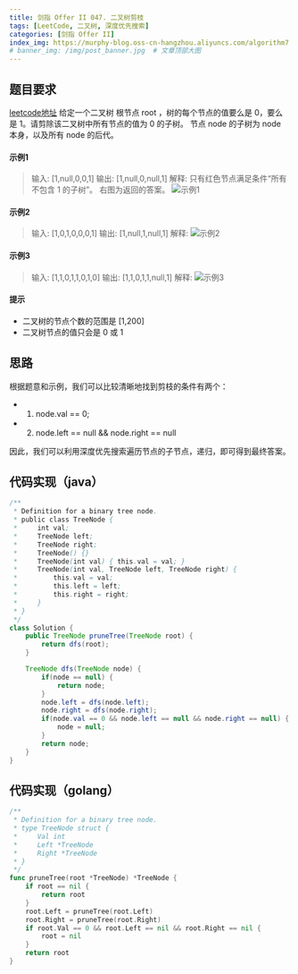 ```yaml
---
title: 剑指 Offer II 047. 二叉树剪枝
tags: [LeetCode, 二叉树, 深度优先搜索]
categories: [剑指 Offer II]
index_img: https://murphy-blog.oss-cn-hangzhou.aliyuncs.com/algorithm7.jpg   # 封面图
# banner_img: /img/post_banner.jpg  # 文章顶部大图
---
```


## 题目要求

[leetcode地址](https://leetcode.cn/problems/pOCWxh/description/?envType=study-plan-v2&envId=coding-interviews-special)
给定一个二叉树 根节点 root ，树的每个节点的值要么是 0，要么是 1。请剪除该二叉树中所有节点的值为 0 的子树。
节点 node 的子树为 node 本身，以及所有 node 的后代。

#### 示例1

> 输入: [1,null,0,0,1]
> 输出: [1,null,0,null,1]
解释:
只有红色节点满足条件“所有不包含 1 的子树”。
右图为返回的答案。
![示例1](https://murphy-blog.oss-cn-hangzhou.aliyuncs.com/offer7-1.png)

#### 示例2

> 输入: [1,0,1,0,0,0,1]
> 输出: [1,null,1,null,1]
解释:
![示例2](https://murphy-blog.oss-cn-hangzhou.aliyuncs.com/offer7-2.png)

#### 示例3

> 输入: [1,1,0,1,1,0,1,0]
> 输出: [1,1,0,1,1,null,1]
解释:
![示例3](https://murphy-blog.oss-cn-hangzhou.aliyuncs.com/offer7-3.png)

#### 提示

- 二叉树的节点个数的范围是 [1,200]
- 二叉树节点的值只会是 0 或 1

## 思路

根据题意和示例，我们可以比较清晰地找到剪枝的条件有两个：

- 1. node.val == 0;
- 2. node.left == null && node.right == null

因此，我们可以利用深度优先搜索遍历节点的子节点，递归，即可得到最终答案。

## 代码实现（java）

```java
/**
 * Definition for a binary tree node.
 * public class TreeNode {
 *     int val;
 *     TreeNode left;
 *     TreeNode right;
 *     TreeNode() {}
 *     TreeNode(int val) { this.val = val; }
 *     TreeNode(int val, TreeNode left, TreeNode right) {
 *         this.val = val;
 *         this.left = left;
 *         this.right = right;
 *     }
 * }
 */
class Solution {
    public TreeNode pruneTree(TreeNode root) {
        return dfs(root);
    }

    TreeNode dfs(TreeNode node) {
        if(node == null) {
            return node;
        }
        node.left = dfs(node.left);
        node.right = dfs(node.right);
        if(node.val == 0 && node.left == null && node.right == null) {
            node = null;
        }
        return node;
    }
}
```

## 代码实现（golang）

```go
/**
 * Definition for a binary tree node.
 * type TreeNode struct {
 *     Val int
 *     Left *TreeNode
 *     Right *TreeNode
 * }
 */
func pruneTree(root *TreeNode) *TreeNode {
    if root == nil {
        return root
    }
    root.Left = pruneTree(root.Left)
    root.Right = pruneTree(root.Right)
    if root.Val == 0 && root.Left == nil && root.Right == nil {
        root = nil
    }
    return root
}
```
